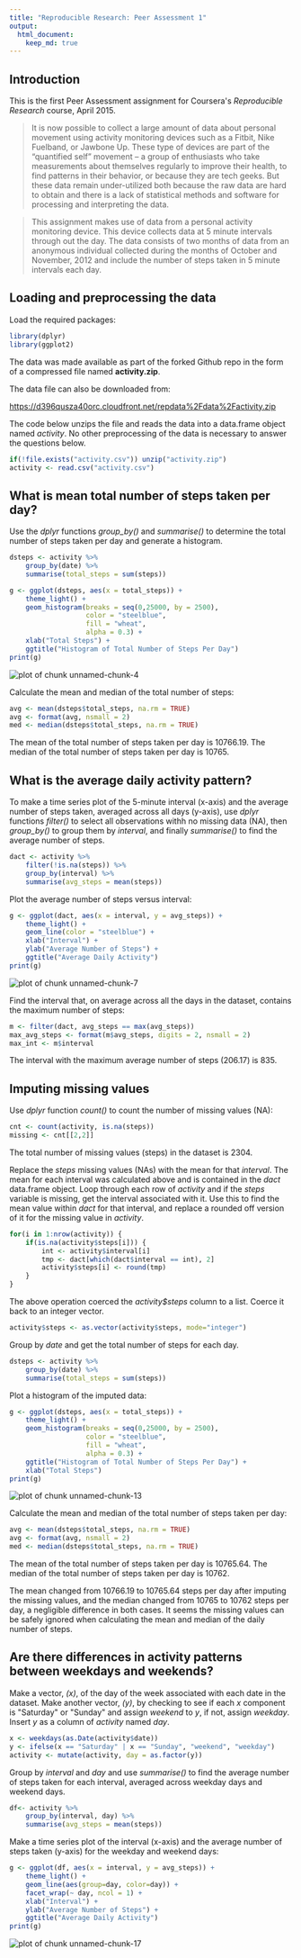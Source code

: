 ```yaml
---
title: "Reproducible Research: Peer Assessment 1"
output: 
  html_document:
    keep_md: true
---
```


## Introduction

This is the first Peer Assessment assignment for Coursera's *Reproducible
Research* course, April 2015.

> It is now possible to collect a large amount of data about personal movement using activity monitoring devices such as a Fitbit, Nike Fuelband, or Jawbone Up. These type of devices are part of the “quantified self” movement – a group of enthusiasts who take measurements about themselves regularly to improve their health, to find patterns in their behavior, or because they are tech geeks. But these data remain under-utilized both because the raw data are hard to obtain and there is a lack of statistical methods and software for processing and interpreting the data.

> This assignment makes use of data from a personal activity monitoring device. This device collects data at 5 minute intervals through out the day. The data consists of two months of data from an anonymous individual collected during the months of October and November, 2012 and include the number of steps taken in 5 minute intervals each day.

## Loading and preprocessing the data

Load the required packages:


```r
library(dplyr)
library(ggplot2)
```

The data was made available as part of the forked Github repo in the form of a
compressed file named **activity.zip**.

The data file can also be downloaded from:

https://d396qusza40orc.cloudfront.net/repdata%2Fdata%2Factivity.zip

The code below unzips the file and
reads the data into a data.frame object named *activity*.  No
other preprocessing of the data is necessary to answer the questions below.


```r
if(!file.exists("activity.csv")) unzip("activity.zip")
activity <- read.csv("activity.csv")
```

## What is mean total number of steps taken per day?

Use the *dplyr* functions *group_by()* and *summarise()* to determine the
total number of steps taken per day and generate a histogram.


```r
dsteps <- activity %>%
    group_by(date) %>%
    summarise(total_steps = sum(steps))
```


```r
g <- ggplot(dsteps, aes(x = total_steps)) +
    theme_light() +
    geom_histogram(breaks = seq(0,25000, by = 2500),
                   color = "steelblue",
                   fill = "wheat",
                   alpha = 0.3) +
    xlab("Total Steps") +
    ggtitle("Histogram of Total Number of Steps Per Day")
print(g)
```

![plot of chunk unnamed-chunk-4](figure/unnamed-chunk-4-1.png) 

Calculate the mean and median of the total number of steps:


```r
avg <- mean(dsteps$total_steps, na.rm = TRUE)
avg <- format(avg, nsmall = 2)
med <- median(dsteps$total_steps, na.rm = TRUE)
```

The mean of the total number of steps taken per day is 10766.19.  The median of
the total number of steps taken per day is 10765.

## What is the average daily activity pattern?

To make a time series plot of the 5-minute interval (x-axis) and the average
number of steps taken, averaged across all days (y-axis), use *dplyr* functions
*filter()* to select all observations withh no missing data (NA), then
*group_by()* to group them by *interval*, and finally *summarise()* to find
the average number of steps.


```r
dact <- activity %>%
    filter(!is.na(steps)) %>%
    group_by(interval) %>%
    summarise(avg_steps = mean(steps))
```

Plot the average number of steps versus interval:


```r
g <- ggplot(dact, aes(x = interval, y = avg_steps)) +
    theme_light() +
    geom_line(color = "steelblue") +
    xlab("Interval") +
    ylab("Average Number of Steps") +
    ggtitle("Average Daily Activity")
print(g)
```

![plot of chunk unnamed-chunk-7](figure/unnamed-chunk-7-1.png) 

Find the interval that, on average across all the days in the dataset, contains
the maximum number of steps:


```r
m <- filter(dact, avg_steps == max(avg_steps))
max_avg_steps <- format(m$avg_steps, digits = 2, nsmall = 2)
max_int <- m$interval
```

The interval with the maximum average number of steps (206.17)
is 835.

## Imputing missing values

Use *dplyr* function *count()* to count the number of missing values (NA):


```r
cnt <- count(activity, is.na(steps))
missing <- cnt[[2,2]]
```

The total number of missing values (steps) in the dataset is 2304.

Replace the *steps* missing values (NAs) with the mean for that *interval*.
The mean for each interval was calculated above and is contained in the
*dact* data.frame object.  Loop through each row of *activity* and if the
*steps* variable is missing, get the interval associated with it.  Use this
to find the mean value within *dact* for that interval, and replace a
rounded off version of it for the missing value in *activity*.


```r
for(i in 1:nrow(activity)) {
    if(is.na(activity$steps[i])) {
        int <- activity$interval[i]
        tmp <- dact[which(dact$interval == int), 2]
        activity$steps[i] <- round(tmp)
    }
}
```

The above operation coerced the *activity$steps* column to a list.
Coerce it back to an integer vector.


```r
activity$steps <- as.vector(activity$steps, mode="integer")
```

Group by *date* and get the total number of steps for each day.


```r
dsteps <- activity %>%
    group_by(date) %>%
    summarise(total_steps = sum(steps))
```


Plot a histogram of the imputed data:


```r
g <- ggplot(dsteps, aes(x = total_steps)) +
    theme_light() +
    geom_histogram(breaks = seq(0,25000, by = 2500),
                   color = "steelblue",
                   fill = "wheat",
                   alpha = 0.3) +
    ggtitle("Histogram of Total Number of Steps Per Day") +
    xlab("Total Steps")
print(g)
```

![plot of chunk unnamed-chunk-13](figure/unnamed-chunk-13-1.png) 

Calculate the mean and median of the total number of steps taken per day:


```r
avg <- mean(dsteps$total_steps, na.rm = TRUE)
avg <- format(avg, nsmall = 2)
med <- median(dsteps$total_steps, na.rm = TRUE)
```

The mean of the total number of steps taken per day is 10765.64.  The median of
the total number of steps taken per day is 10762.

The mean changed from 10766.19 to 10765.64 steps per day after imputing the
missing values, and the median changed from 10765 to 10762 steps per day,
a negligible difference in both cases.  It seems the missing values can be
safely ignored when calculating the mean and median of the daily number
of steps.

## Are there differences in activity patterns between weekdays and weekends?

Make a vector, *(x)*, of the day of the week associated with each date in the
dataset.  Make another vector, *(y)*, by checking to see if each *x*
component is "Saturday" or "Sunday" and assign *weekend* to *y*, if not,
assign *weekday*.  Insert *y* as a column of *activity* named *day*.


```r
x <- weekdays(as.Date(activity$date))
y <- ifelse(x == "Saturday" | x == "Sunday", "weekend", "weekday")
activity <- mutate(activity, day = as.factor(y))
```

Group by *interval* and *day* and use *summarise()* to find the average
number of steps taken for each interval, averaged across weekday days and
weekend days.


```r
df<- activity %>%
    group_by(interval, day) %>%
    summarise(avg_steps = mean(steps))
```

Make a time series plot of the interval (x-axis) and the average number
of steps taken (y-axis) for the weekday and weekend days:


```r
g <- ggplot(df, aes(x = interval, y = avg_steps)) +
    theme_light() +
    geom_line(aes(group=day, color=day)) +
    facet_wrap(~ day, ncol = 1) +
    xlab("Interval") +
    ylab("Average Number of Steps") +
    ggtitle("Average Daily Activity")
print(g)
```

![plot of chunk unnamed-chunk-17](figure/unnamed-chunk-17-1.png) 

